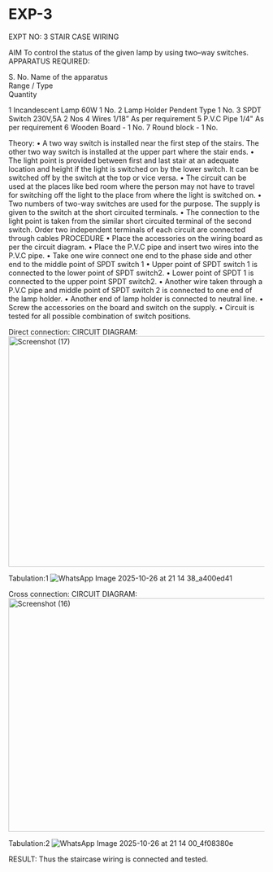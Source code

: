 # EXP-3
EXPT NO: 3				STAIR CASE WIRING                     

 
AIM
 To control the status of the given lamp by using two–way switches. 
APPARATUS REQUIRED:

S. No.
Name of the apparatus	
Range / Type	
Quantity

1	Incandescent Lamp	60W	1 No.
2	Lamp Holder	Pendent Type	1 No.
3	SPDT Switch	230V,5A	2 Nos
4	Wires	1/18”	As per requirement
5	P.V.C Pipe	1/4"	As per requirement
6	Wooden Board	-	1 No.
7	Round block	-	1 No.


Theory:
•	A two way switch is installed near the first step of the stairs. The other two way switch is installed at the upper part where the stair ends.
•	The light point is provided between first and last stair at an adequate location and height if the light is switched on by the lower switch. It can be switched off by the switch at the top or vice versa.
•	The circuit can be used at the places like bed room where the person may  not  have  to  travel for switching off the light to the place from where the light is switched on.
•	Two  numbers  of  two-way  switches  are  used  for  the  purpose.  The supply is given to the switch at the short circuited terminals.
•	The  connection  to  the  light  point  is  taken  from  the  similar  short circuited  terminal  of  the   second  switch.   Order  two  independent terminals of each circuit are connected through  cables 
PROCEDURE
•  Place the accessories on the wiring board as per the circuit diagram.
•  Place the P.V.C pipe and insert two wires into the P.V.C pipe.
•	Take one wire connect one end to the phase side and other end to the middle point of SPDT switch 1
•  Upper point of SPDT switch 1 is connected to the lower point of SPDT
switch2.
•  Lower point of SPDT 1 is connected to the upper point SPDT switch2.
•	Another wire taken through a P.V.C pipe and middle point of SPDT switch 2 is connected to one end of the lamp holder.
•  Another end of lamp holder is connected to neutral line.
•  Screw the accessories on the board and switch on the supply.
•  Circuit is tested for all possible combination of switch positions.


Direct connection: CIRCUIT DIAGRAM: 
<img width="531" height="453" alt="Screenshot (17)" src="https://github.com/user-attachments/assets/d78aba47-f866-48c3-b4ee-fff693e3c57c" />

Tabulation:1
![WhatsApp Image 2025-10-26 at 21 14 38_a400ed41](https://github.com/user-attachments/assets/bb5b886c-469c-4ff6-9231-338c7a4edbb2)

Cross connection: CIRCUIT DIAGRAM:
<img width="541" height="459" alt="Screenshot (16)" src="https://github.com/user-attachments/assets/e59fdcaf-9c5f-4c15-8d60-1112998e957c" />

Tabulation:2
![WhatsApp Image 2025-10-26 at 21 14 00_4f08380e](https://github.com/user-attachments/assets/d2c8d843-f2bc-41d6-9d09-3306b26382a1)

RESULT:
Thus the staircase wiring is connected and tested.
